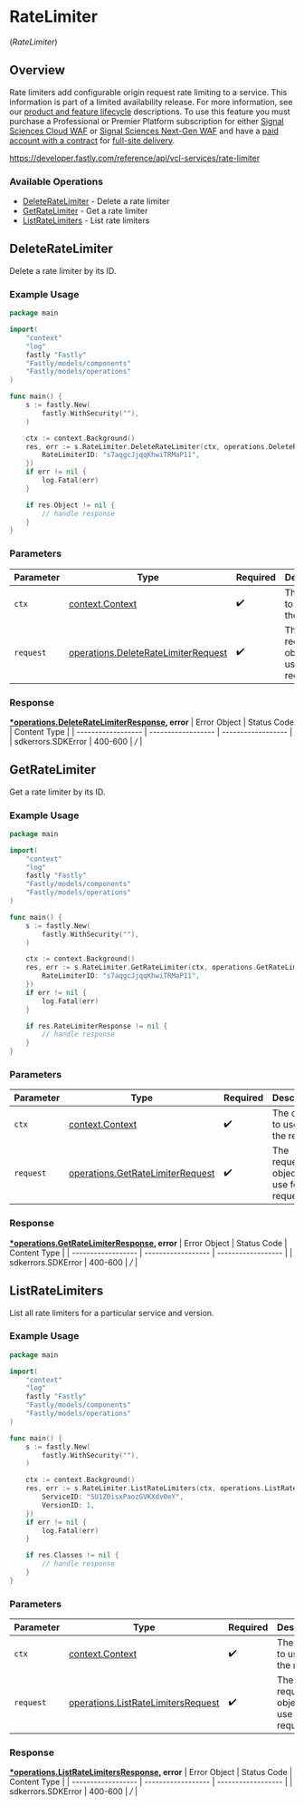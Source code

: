 # RateLimiter
(*RateLimiter*)

## Overview

Rate limiters add configurable origin request rate limiting to a service. This information is part of a limited availability release. For more information, see our [product and feature lifecycle](https://docs.fastly.com/products/fastly-product-lifecycle#limited-availability) descriptions. To use this feature you must purchase a Professional or Premier Platform subscription for either [Signal Sciences Cloud WAF](https://docs.fastly.com/products/signal-sciences-cloud-waf) or [Signal Sciences Next-Gen WAF](https://docs.fastly.com/products/signal-sciences-next-gen-waf) and have a [paid account with a contract](https://docs.fastly.com/en/guides/accounts-and-pricing-plans#paid-accounts-with-contractual-commitments) for [full-site delivery](https://docs.fastly.com/products/fastlys-legacy-full-site-delivery-services).

<https://developer.fastly.com/reference/api/vcl-services/rate-limiter>
### Available Operations

* [DeleteRateLimiter](#deleteratelimiter) - Delete a rate limiter
* [GetRateLimiter](#getratelimiter) - Get a rate limiter
* [ListRateLimiters](#listratelimiters) - List rate limiters

## DeleteRateLimiter

Delete a rate limiter by its ID.

### Example Usage

```go
package main

import(
	"context"
	"log"
	fastly "Fastly"
	"Fastly/models/components"
	"Fastly/models/operations"
)

func main() {
    s := fastly.New(
        fastly.WithSecurity(""),
    )

    ctx := context.Background()
    res, err := s.RateLimiter.DeleteRateLimiter(ctx, operations.DeleteRateLimiterRequest{
        RateLimiterID: "s7aqgcJjqqKhwiTRMaP11",
    })
    if err != nil {
        log.Fatal(err)
    }

    if res.Object != nil {
        // handle response
    }
}
```

### Parameters

| Parameter                                                                                  | Type                                                                                       | Required                                                                                   | Description                                                                                |
| ------------------------------------------------------------------------------------------ | ------------------------------------------------------------------------------------------ | ------------------------------------------------------------------------------------------ | ------------------------------------------------------------------------------------------ |
| `ctx`                                                                                      | [context.Context](https://pkg.go.dev/context#Context)                                      | :heavy_check_mark:                                                                         | The context to use for the request.                                                        |
| `request`                                                                                  | [operations.DeleteRateLimiterRequest](../../models/operations/deleteratelimiterrequest.md) | :heavy_check_mark:                                                                         | The request object to use for the request.                                                 |


### Response

**[*operations.DeleteRateLimiterResponse](../../models/operations/deleteratelimiterresponse.md), error**
| Error Object       | Status Code        | Content Type       |
| ------------------ | ------------------ | ------------------ |
| sdkerrors.SDKError | 400-600            | */*                |

## GetRateLimiter

Get a rate limiter by its ID.

### Example Usage

```go
package main

import(
	"context"
	"log"
	fastly "Fastly"
	"Fastly/models/components"
	"Fastly/models/operations"
)

func main() {
    s := fastly.New(
        fastly.WithSecurity(""),
    )

    ctx := context.Background()
    res, err := s.RateLimiter.GetRateLimiter(ctx, operations.GetRateLimiterRequest{
        RateLimiterID: "s7aqgcJjqqKhwiTRMaP11",
    })
    if err != nil {
        log.Fatal(err)
    }

    if res.RateLimiterResponse != nil {
        // handle response
    }
}
```

### Parameters

| Parameter                                                                            | Type                                                                                 | Required                                                                             | Description                                                                          |
| ------------------------------------------------------------------------------------ | ------------------------------------------------------------------------------------ | ------------------------------------------------------------------------------------ | ------------------------------------------------------------------------------------ |
| `ctx`                                                                                | [context.Context](https://pkg.go.dev/context#Context)                                | :heavy_check_mark:                                                                   | The context to use for the request.                                                  |
| `request`                                                                            | [operations.GetRateLimiterRequest](../../models/operations/getratelimiterrequest.md) | :heavy_check_mark:                                                                   | The request object to use for the request.                                           |


### Response

**[*operations.GetRateLimiterResponse](../../models/operations/getratelimiterresponse.md), error**
| Error Object       | Status Code        | Content Type       |
| ------------------ | ------------------ | ------------------ |
| sdkerrors.SDKError | 400-600            | */*                |

## ListRateLimiters

List all rate limiters for a particular service and version.

### Example Usage

```go
package main

import(
	"context"
	"log"
	fastly "Fastly"
	"Fastly/models/components"
	"Fastly/models/operations"
)

func main() {
    s := fastly.New(
        fastly.WithSecurity(""),
    )

    ctx := context.Background()
    res, err := s.RateLimiter.ListRateLimiters(ctx, operations.ListRateLimitersRequest{
        ServiceID: "SU1Z0isxPaozGVKXdv0eY",
        VersionID: 1,
    })
    if err != nil {
        log.Fatal(err)
    }

    if res.Classes != nil {
        // handle response
    }
}
```

### Parameters

| Parameter                                                                                | Type                                                                                     | Required                                                                                 | Description                                                                              |
| ---------------------------------------------------------------------------------------- | ---------------------------------------------------------------------------------------- | ---------------------------------------------------------------------------------------- | ---------------------------------------------------------------------------------------- |
| `ctx`                                                                                    | [context.Context](https://pkg.go.dev/context#Context)                                    | :heavy_check_mark:                                                                       | The context to use for the request.                                                      |
| `request`                                                                                | [operations.ListRateLimitersRequest](../../models/operations/listratelimitersrequest.md) | :heavy_check_mark:                                                                       | The request object to use for the request.                                               |


### Response

**[*operations.ListRateLimitersResponse](../../models/operations/listratelimitersresponse.md), error**
| Error Object       | Status Code        | Content Type       |
| ------------------ | ------------------ | ------------------ |
| sdkerrors.SDKError | 400-600            | */*                |
